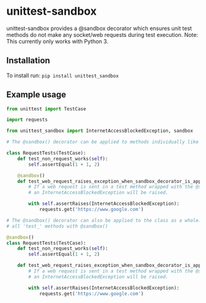 # unittest-sandbox
unittest-sandbox provides a @sandbox decorator which ensures unit test methods do not make any socket/web requests during test execution.
Note: This currently only works with Python 3.

## Installation
To install run:
`pip install unittest_sandbox`

## Example usage
```python
from unittest import TestCase

import requests

from unittest_sandbox import InternetAccessBlockedException, sandbox

# The @sandbox() decorator can be applied to methods individually like below

class RequestTests(TestCase):
    def test_non_request_works(self):
        self.assertEqual(1 + 1, 2)

    @sandbox()
    def test_web_request_raises_exception_when_sandbox_decorator_is_applied(self):
        # If a web request is sent in a test method wrapped with the @sandbox decorator,
        # an InternetAccessBlockedException will be raised.

        with self.assertRaises(InternetAccessBlockedException):
            requests.get('https://www.google.com')

# The @sandbox() decorator can also be applied to the class as a whole. This is the same as decorating
# all 'test_' methods with @sandbox()

@sandbox()
class RequestTests(TestCase):
    def test_non_request_works(self):
        self.assertEqual(1 + 1, 2)

    def test_web_request_raises_exception_when_sandbox_decorator_is_applied(self):
        # If a web request is sent in a test method wrapped with the @sandbox decorator,
        # an InternetAccessBlockedException will be raised.

        with self.assertRaises(InternetAccessBlockedException):
            requests.get('https://www.google.com')

```
